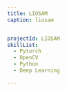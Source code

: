 ```yaml
---
title: LIOSAM
caption: liosam


projectId: LIOSAM
skillList:
  - Pytorch
  - OpenCV
  - Python
  - Deep Learning

---
```

